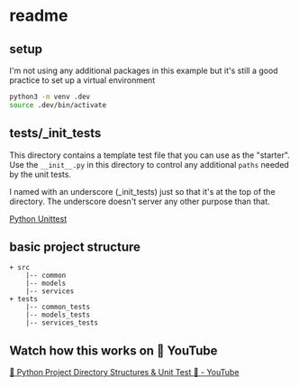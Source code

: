 # readme

## setup
I'm not using any additional packages in this example but it's still a good practice to
set up a virtual environment

```sh
python3 -m venv .dev
source .dev/bin/activate
```

## tests/_init_tests
This directory contains a template test file that you can use as the "starter".
Use the `__init__.py` in this directory to control any additional `paths` needed by the unit tests.

I named with an underscore (_init_tests) just so that it's at the top of the directory.  The underscore doesn't server any other purpose than that.

[Python Unittest](https://docs.python.org/3/library/unittest.html)

## basic project structure
```
+ src
    |-- common
    |-- models
    |-- services
+ tests
    |-- common_tests
    |-- models_tests
    |-- services_tests

```

## Watch how this works on 🎥 YouTube
[🐍 Python Project Directory Structures & Unit Test 🧪 - YouTube](https://youtu.be/w8t3CeHHGp4)
